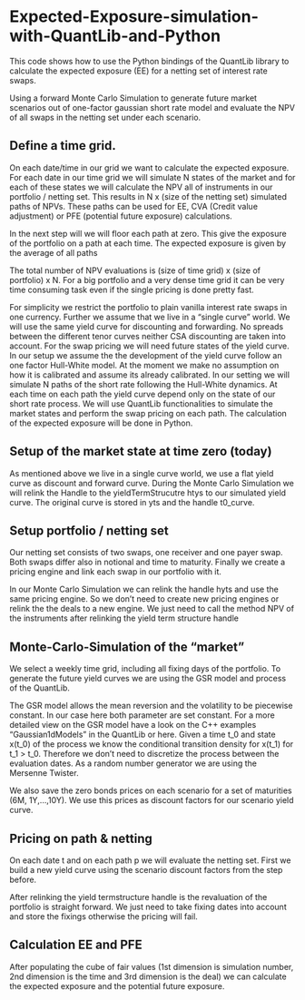# Expected-Exposure-simulation-with-QuantLib-and-Python

This code shows how to use the Python bindings of the QuantLib library to calculate the expected exposure (EE) for a netting set of interest rate swaps. 

Using a forward Monte Carlo Simulation to generate future market scenarios out of one-factor gaussian short rate model and evaluate the NPV of all swaps in the netting set under each scenario.

## Define a time grid. 
On each date/time in our grid we want to calculate the expected exposure. For each date in our time grid we will simulate N states of the market and for each of these states we will calculate the NPV all of instruments in our portfolio / netting set. This results in N x (size of the netting set) simulated paths of NPVs. These paths can be used for EE, CVA (Credit value adjustment) or PFE (potential future exposure) calculations.

In the next step will we will floor each path at zero. This give the exposure of the portfolio on a path at each time. The expected exposure is given by the average of all paths

The total number of NPV evaluations is (size of time grid) x (size of portfolio) x N. For a big portfolio and a very dense time grid it can be very time consuming task even if the single pricing is done pretty fast.

For simplicity we restrict the portfolio to plain vanilla interest rate swaps in one currency. Further we assume that we live in a “single curve” world. We will use the same yield curve for discounting and forwarding. No spreads between the different tenor curves neither CSA discounting are taken into account. For the swap pricing we will need future states of the yield curve. In our setup we assume the the development of the yield curve follow an one factor Hull-White model. At the moment we make no assumption on how it is calibrated and assume its already calibrated. In our setting we will simulate N paths of the short rate following the Hull-White dynamics. At each time on each path the yield curve depend only on the state of our short rate process. We will use QuantLib functionalities to simulate the market states and perform the swap pricing on each path. The calculation of the expected exposure will be done in Python.

## Setup of the market state at time zero (today)
As mentioned above we live in a single curve world, we use a flat yield curve as discount and forward curve. During the Monte Carlo Simulation we will relink the Handle to the yieldTermStrucutre htys to our simulated yield curve. The original curve is stored in yts and the handle t0_curve.
## Setup portfolio / netting set
Our netting set consists of two swaps, one receiver and one payer swap. Both swaps differ also in notional and time to maturity. Finally we create a pricing engine and link each swap in our portfolio with it.

In our Monte Carlo Simulation we can relink the handle hyts and use the same pricing engine. So we don’t need to create new pricing engines or relink the the deals to a new engine. We just need to call the method NPV of the instruments after relinking the yield term structure handle
## Monte-Carlo-Simulation of the “market”
We select a weekly time grid, including all fixing days of the portfolio. To generate the future yield curves we are using the GSR model and process of the QuantLib.

The GSR model allows the mean reversion and the volatility to be piecewise constant. In our case here both parameter are set constant. For a more detailed view on the GSR model have a look on the C++ examples “Gaussian1dModels” in the QuantLib or here. Given a time t_0 and state x(t_0) of the process we know the conditional transition density for x(t_1) for t_1 > t_0. Therefore we don’t need to discretize the process between the evaluation dates. As a random number generator we are using the Mersenne Twister.

We also save the zero bonds prices on each scenario for a set of maturities (6M, 1Y,…,10Y). We use this prices as discount factors for our scenario yield curve.
## Pricing on path & netting
On each date t and on each path p we will evaluate the netting set. First we build a new yield curve using the scenario discount factors from the step before.

After relinking the yield termstructure handle is the revaluation of the portfolio is straight forward. We just need to take fixing dates into account and store the fixings otherwise the pricing will fail.

## Calculation EE and PFE
After populating the cube of fair values (1st dimension is simulation number, 2nd dimension is the time and 3rd dimension is the deal) we can calculate the expected exposure and the potential future exposure.

